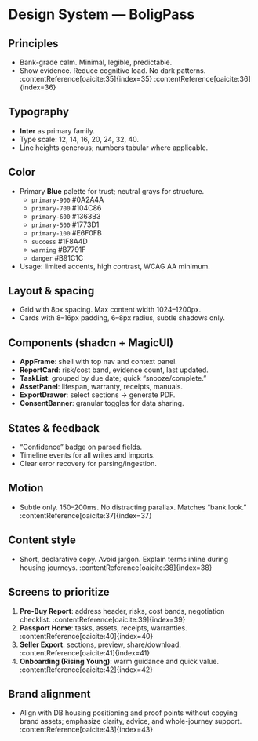 # Design System — BoligPass

## Principles
- Bank-grade calm. Minimal, legible, predictable.
- Show evidence. Reduce cognitive load. No dark patterns. :contentReference[oaicite:35]{index=35} :contentReference[oaicite:36]{index=36}

## Typography
- **Inter** as primary family.
- Type scale: 12, 14, 16, 20, 24, 32, 40.
- Line heights generous; numbers tabular where applicable.

## Color
- Primary **Blue** palette for trust; neutral grays for structure.
  - `primary-900` #0A2A4A
  - `primary-700` #104C86
  - `primary-600` #1363B3
  - `primary-500` #1773D1
  - `primary-100` #E6F0FB
  - `success` #1F8A4D
  - `warning` #B7791F
  - `danger`  #B91C1C
- Usage: limited accents, high contrast, WCAG AA minimum.

## Layout & spacing
- Grid with 8px spacing. Max content width 1024–1200px.
- Cards with 8–16px padding, 6–8px radius, subtle shadows only.

## Components (shadcn + MagicUI)
- **AppFrame**: shell with top nav and context panel.
- **ReportCard**: risk/cost band, evidence count, last updated.
- **TaskList**: grouped by due date; quick “snooze/complete.”
- **AssetPanel**: lifespan, warranty, receipts, manuals.
- **ExportDrawer**: select sections → generate PDF.
- **ConsentBanner**: granular toggles for data sharing.

## States & feedback
- “Confidence” badge on parsed fields.
- Timeline events for all writes and imports.
- Clear error recovery for parsing/ingestion.

## Motion
- Subtle only. 150–200ms. No distracting parallax. Matches “bank look.” :contentReference[oaicite:37]{index=37}

## Content style
- Short, declarative copy. Avoid jargon. Explain terms inline during housing journeys. :contentReference[oaicite:38]{index=38}

## Screens to prioritize
1) **Pre-Buy Report**: address header, risks, cost bands, negotiation checklist. :contentReference[oaicite:39]{index=39}
2) **Passport Home**: tasks, assets, receipts, warranties. :contentReference[oaicite:40]{index=40}
3) **Seller Export**: sections, preview, share/download. :contentReference[oaicite:41]{index=41}
4) **Onboarding (Rising Young)**: warm guidance and quick value. :contentReference[oaicite:42]{index=42}

## Brand alignment
- Align with DB housing positioning and proof points without copying brand assets; emphasize clarity, advice, and whole-journey support. :contentReference[oaicite:43]{index=43}
